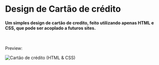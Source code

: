 # Design de Cartão de crédito

#### Um simples design de cartão de credito, feito utilizando apenas HTML e CSS, que pode ser acoplado a futuros sites.

</br >

Preview:

![Cartão de crédito (HTML & CSS)](https://ik.imagekit.io/AlvesLuan/cartao_de_credito_hBo0PXraN.jpg?ik-sdk-version=javascript-1.4.3&updatedAt=1664860420605 "Cartão de crédito (HTML & CSS)")
